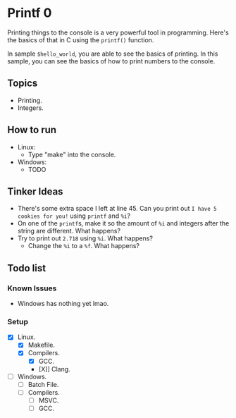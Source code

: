 # Printf 0

Printing things to the console is a very powerful tool in programming. Here's the basics of that in C using the `printf()` function.

In sample `$hello_world`, you are able to see the basics of printing. In this sample, you can see the basics of how to print numbers to the console.

## Topics

- Printing.
- Integers.

## How to run

- Linux:
  - Type "make" into the console.
- Windows:
  - TODO

## Tinker Ideas

- There's some extra space I left at line 45. Can you print out `I have 5 cookies for you!` using `printf` and `%i`?
- On one of the `printf`s, make it so the amount of `%i` and integers after the string are different. What happens?
- Try to print out `2.718` using `%i`. What happens?
  - Change the `%i` to a `%f`. What happens?

## Todo list

### Known Issues

- Windows has nothing yet lmao.

### Setup

- [X] Linux.
  - [X] Makefile.
  - [X] Compilers.
    - [X] GCC.
    - [X]] Clang.

- [ ] Windows.
  - [ ] Batch File.
  - [ ] Compilers.
    - [ ] MSVC.
    - [ ] GCC.
